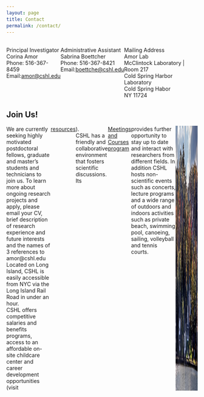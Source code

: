 ```yaml
---
layout: page
title: Contact
permalink: /contact/
---
```

<!-- TODO: Map Pending-->

<!-- - Phone: 123-456-7890
- Mail: [corina@awesome_lab.com](mailto:corina@awesome_lab.com)
 -->

<br>

<div class="row align-items-start">
    <div class="col-md-4">
        <div class="row justify-content-center">
            Principal Investigator
        </div>
        <div class="row justify-content-center">
            Corina Amor
        </div>
        <div class="row justify-content-center">
            Phone: 516-367-8459
        </div>
        <div class="row justify-content-center">
            Email: <a href="mailto:amor@cshl.edu" target="_blank"> amor@cshl.edu </a>
        </div>
    </div>
    <div class="col-md-4">
        <div class="row justify-content-center">
            Administrative Assistant
        </div>
        <div class="row justify-content-center">
            Sabrina Boettcher
        </div>
        <div class="row justify-content-center">
            Phone: 516-367-8421
        </div>
        <div class="row justify-content-center">
            Email: <a href="mailto:boettche@cshl.edu" target="_blank"> boettche@cshl.edu </a>
        </div>
    </div>
    <div class="col-md-4">
        <div class="row justify-content-center">
            Mailing Address
        </div>
        <div class="row justify-content-center">
            Amor Lab
        </div>
        <div class="row justify-content-center">
            McClintock Laboratory | Room 217
        </div>
        <div class="row justify-content-center">
            Cold Spring Harbor Laboratory
        </div>
        <div class="row justify-content-center">
            Cold Spring Habor
        </div>
        <div class="row justify-content-center">
            NY 11724
        </div>
    </div>
</div>

## Join Us!

<style>
    .row{
        display: flex;
    }

</style>

<div class="row justify-content-center">
    We are currently seeking highly motivated postdoctoral fellows, graduate and master’s students and technicians to join us. To learn more about ongoing research projects and apply, please email your CV, brief description of research experience and future interests and the names of 3 references to amor@cshl.edu
<br>
    Located on Long Island, CSHL is easily accessible from NYC via the Long Island Rail Road in under an hour.<br>
    CSHL offers competitive salaries and benefits programs, access to an affordable on-site childcare center and career development opportunities (visit <a href="https://www.cshl.edu/research/postdoctoral-research/">resources</a>).<br>
    CSHL  has a friendly and collaborative environment that fosters scientific discussions. Its <a href="https://meetings.cshl.edu/index.aspx"> Meetings and Courses program</a> provides further opportunity to stay up to date and interact with researchers from different fields. In addition CSHL hosts non-scientific events such as concerts, lecture programs and a wide range of outdoors and indoors activities such as private beach, swimming pool, canoeing, sailing, volleyball and tennis courts.
<div class="row">   
    <img class="img-responsive" src="../img/cshl_pic_in_join_us.jpeg" style="width:100%"/>
</div>

